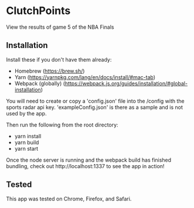 # ClutchPoints
View the results of game 5 of the NBA Finals 

## Installation

Install these if you don't have them already:

- Homebrew (https://brew.sh/)
- Yarn (https://yarnpkg.com/lang/en/docs/install/#mac-tab)
- Webpack (globally) (https://webpack.js.org/guides/installation/#global-installation)

You will need to create or copy a 'config.json' file into the /config with the sports radar api key. 'exampleConfig.json' is there as a sample and is not used by the app.

Then run the following from the root directory:

- yarn install
- yarn build
- yarn start

Once the node server is running and the webpack build has finished bundling, check out http://localhost:1337 to see the app in action!

## Tested
This app was tested on Chrome, Firefox, and Safari.